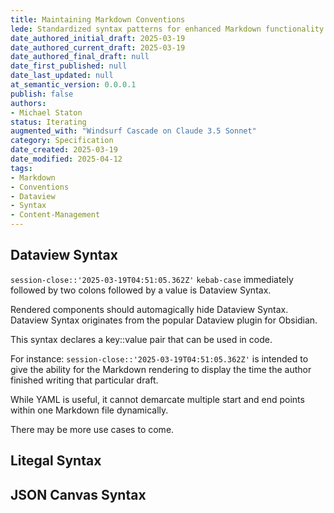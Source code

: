 ```yaml
---
title: Maintaining Markdown Conventions
lede: Standardized syntax patterns for enhanced Markdown functionality beyond traditional frontmatter
date_authored_initial_draft: 2025-03-19
date_authored_current_draft: 2025-03-19
date_authored_final_draft: null
date_first_published: null
date_last_updated: null
at_semantic_version: 0.0.0.1
publish: false
authors: 
- Michael Staton
status: Iterating
augmented_with: "Windsurf Cascade on Claude 3.5 Sonnet"
category: Specification
date_created: 2025-03-19
date_modified: 2025-04-12
tags:
- Markdown
- Conventions
- Dataview
- Syntax
- Content-Management
---
```


## Dataview Syntax
`session-close::'2025-03-19T04:51:05.362Z'`
`kebab-case` immediately followed by two colons followed by a value is Dataview Syntax. 

Rendered components should automagically hide Dataview Syntax. Dataview Syntax originates from the popular Dataview plugin for Obsidian. 

This syntax declares a key::value pair that can be used in code. 

For instance:
`session-close::'2025-03-19T04:51:05.362Z'`
is intended to give the ability for the Markdown rendering to display the time the author finished writing that particular draft. 

While YAML is useful, it cannot demarcate multiple start and end points within one Markdown file dynamically. 

There may be more use cases to come.

## Litegal Syntax

## JSON Canvas Syntax